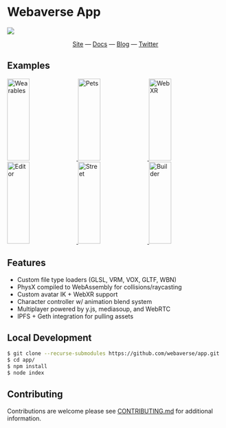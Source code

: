 # Webaverse App

![](https://i.imgur.com/G0lUrEd.jpg)

<div align="center">
  <a href="https://webaverse.com">Site</a>
  &mdash;
  <a href="https://docs.webaverse.com/">Docs</a>
  &mdash;
  <a href="https://blog.webaverse.com/">Blog</a>
  &mdash;
  <a href="https://twitter.com/webaverse">Twitter</a>
</div>

## Examples

<a href="https://i.imgur.com/WhmtEDV.gif">
  <img alt="Wearables" target="_blank" src="https://i.imgur.com/WhmtEDV.gif" height="190" width="32%">
</a>
<a href="https://i.imgur.com/8MOpwnn.gif">
  <img alt="Pets" target="_blank" src="https://i.imgur.com/8MOpwnn.gif" height="190" width="32%">
</a>
<a href="https://i.imgur.com/g7RBgp6.gif">
  <img alt="WebXR" target="_blank" src="https://i.imgur.com/g7RBgp6.gif" height="190" width="32%">
</a>

<a href="https://i.imgur.com/QQg3z4A.jpg">
  <img alt="Editor" target="_blank" src="https://i.imgur.com/QQg3z4A.jpg" height="190" width="32%">
</a>
<a href="https://i.imgur.com/EFyvdx2.jpg">
  <img alt="Street" target="_blank" src="https://i.imgur.com/EFyvdx2.jpg" height="190" width="32%">
</a>
<a href="https://i.imgur.com/ydNfbwD.jpg">
  <img alt="Builder" target="_blank" src="https://i.imgur.com/ydNfbwD.jpg" height="190" width="32%">
</a>


## Features

- Custom file type loaders (GLSL, VRM, VOX, GLTF, WBN)
- PhysX compiled to WebAssembly for collisions/raycasting
- Custom avatar IK + WebXR support
- Character controller w/ animation blend system
- Multiplayer powered by y.js, mediasoup, and WebRTC
- IPFS + Geth integration for pulling assets


## Local Development

```bash
$ git clone --recurse-submodules https://github.com/webaverse/app.git
$ cd app/
$ npm install
$ node index
```


## Contributing

Contributions are welcome please see [CONTRIBUTING.md](https://github.com/webaverse/docs/blob/master/CONTRIBUTING.md) for additional information.

